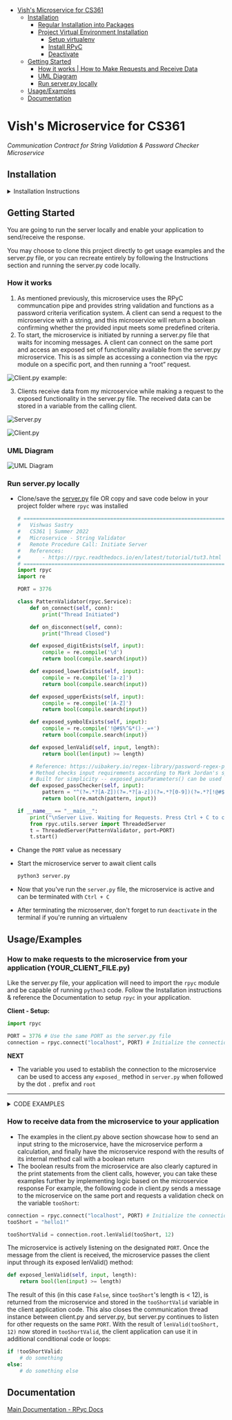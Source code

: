 - [Vish's Microservice for CS361](#vish-s-microservice-for-cs361)
  * [Installation](#installation)
    + [Regular Installation into Packages](#regular-installation-into-packages)
    + [Project Virtual Environment Installation](#project-virtual-environment-installation)
      - [Setup virtualenv](#setup-virtualenv)
      - [Install RPyC](#install-rpyc)
      - [Deactivate](#deactivate)
  * [Getting Started](#getting-started)
    + [How it works | How to Make Requests and Receive Data](#how-it-works)
    + [UML Diagram](#uml-diagram)
    + [Run server.py locally](#run-serverpy-locally)
  * [Usage/Examples](#usage-examples)
  * [Documentation](#documentation)




# Vish's Microservice for CS361

*Communication Contract for String Validation & Password Checker Microservice*

## Installation

<details><summary>Installation Instructions</summary>

This section provides instruction on how to install the [RPyC module](https://pypi.org/project/rpyc/) necessary to setup the remote procedure calls of this microservice.

Note:
- Python 3+ is required to run the microservice server
- I mentioned `pip3` as the package manager command specifically, but you can use `pip` if `pip` has already been aliased with `pip3`.

### Regular Installation into Packages

```bash
pip3 install rpyc
```

### Project Virtual Environment Installation

#### Setup virtualenv
- If your system does not have virtualenv, then install with:

    ```bash
    pip3 install virtualenv
    ```
- Change directory in bash with
    ```bash
    cd project-folder-name
    ```
- Initialize virtualenv with:
    ```bash
    virtual venv
    ```
- Activate virtualenv:
    ```bash
    source venv/bin/activate
    ```
#### Install RPyC
Once you've activated the virtual environment, install the rpyc module with:
```bash
pip3 install rpyc
```

#### Deactivate
You can close the virtual environment in bash with:
```bash
deactivate
```

</details>

## Getting Started

You are going to run the server locally and enable your application to send/receive the response.

You may choose to clone this project directly to get usage examples and the server.py file, or you can recreate entirely by following the Instructions section and running the server.py code locally.

### How it works
1. As mentioned previously, this microservice uses the RPyC communcation pipe and provides string validation and functions as a password criteria verification system. A client can send a request to the microservice with a string, and this microservice will return a boolean confirming whether the provided input meets some predefined criteria.
2. To start, the microservice is initiated by running a server.py file that waits for incoming messages. A client can connect on the same port and access an exposed set of functionality available from the server.py microservice. This is as simple as accessing a connection via the rpyc module on a specific port, and then running a “root” request.

![Client.py example:](client_calls.png)

3. Clients receive data from my microservice while making a request to the exposed functionality in the server.py file. The received data can be stored in a variable from the calling client.

![Server.py](server_exposed.png)


![Client.py](client_server_response.png)

### UML Diagram

![UML Diagram](Microservice_UML.png)

### Run server.py locally
- Clone/save the [server.py](server.py) file OR copy and save code below in your project folder where `rpyc` was installed

    ```python
    # =================================================================
    #   Vishwas Sastry
    #   CS361 | Summer 2022
    #   Microservice - String Validator
    #   Remote Procedure Call: Initiate Server
    #   References:
    #       - https://rpyc.readthedocs.io/en/latest/tutorial/tut3.html
    # =================================================================
    import rpyc
    import re

    PORT = 3776

    class PatternValidator(rpyc.Service):
        def on_connect(self, conn):
            print("Thread Initiated")

        def on_disconnect(self, conn):
            print("Thread Closed")

        def exposed_digitExists(self, input):
            compile = re.compile('\d')
            return bool(compile.search(input))

        def exposed_lowerExists(self, input):
            compile = re.compile('[a-z]')
            return bool(compile.search(input))

        def exposed_upperExists(self, input):
            compile = re.compile('[A-Z]')
            return bool(compile.search(input))

        def exposed_symbolExists(self, input):
            compile = re.compile('!@#$%^&*()-_=+')
            return bool(compile.search(input))

        def exposed_lenValid(self, input, length):
            return bool(len(input) >= length)

        # Reference: https://uibakery.io/regex-library/password-regex-python
        # Method checks input requirements according to Mark Jordan's specific password requirements
        # Built for simplicity -- exposed_passParameters() can be used for variable requirements
        def exposed_passChecker(self, input):
            pattern = "^(?=.*?[A-Z])(?=.*?[a-z])(?=.*?[0-9])(?=.*?[!@#$%^&*()-_=+]).{12,}$"
            return bool(re.match(pattern, input))

    if __name__ == "__main__":
        print("\nServer Live. Waiting for Requests. Press Ctrl + C to cancel")
        from rpyc.utils.server import ThreadedServer
        t = ThreadedServer(PatternValidator, port=PORT)
        t.start()

    ```

- Change the `PORT` value as necessary

- Start the microservice server to await client calls

    ```bash
    python3 server.py
    ```
- Now that you've run the `server.py` file, the microservice is active and can be terminated with `Ctrl + C`
- After terminating the microserver, don't forget to run `deactivate` in the terminal if you're running an virtualenv

## Usage/Examples

### How to make requests to the microservice from your application (YOUR_CLIENT_FILE.py)
Like the server.py file, your application will need to import the `rpyc` module and be capable of running `python3` code. Follow the Installation instructions & reference the Documentation to setup `rpyc` in your application.

**Client - Setup:**
```python
import rpyc

PORT = 3776 # Use the same PORT as the server.py file
connection = rpyc.connect("localhost", PORT) # Initialize the connection
```
**NEXT**
- The variable you used to establish the connection to the microservice can be used to access any `exposed_` method in `server.py` when followed by the dot `.` prefix and `root`
____

<details><summary>CODE EXAMPLES</summary><blockquote>
  <details><summary>Client - Server Examples</summary><blockquote>


#### Example 1A: Print boolean of whether string input contains digits
```python
noDigits = "HelloWorld!!!"
print("noDigits", connection.root.digitExists(noDigits)) # print False | no digits in string
```
#### Example 1B: Print boolean of whether string input contains digits
```python
noLower = "HELLOWORLD123!"
print("HasDigits", connection.root.digitExists(noLower)) # print True | string has digits
```
#### Example 2A: Print boolean of whether string input
```python
noLower = "HELLOWORLD123!"
print("noLower", connection.root.lowerExists(noLower)) # print False | no lowercase in string
```
#### Example 2B: Print boolean of whether string input
```python
noUpper = "helloworld123_"
print("HasLower", connection.root.lowerExists(noUpper)) # print True | string has lowercase
```

#### Example 3A: Print boolean of whether string input
```python
noUpper = "helloworld123_"
print("noUpper", connection.root.upperExists(noUpper)) # print False | no uppercase in string
```
#### Example 3B: Print boolean of whether string input
```python
noLower = "HELLOWORLD123!"
print("HasUpper", connection.root.upperExists(noLower)) # print True | string has uppercase
```

#### Example 4A: Print boolean of whether string input
```python
tooShort = "hello1!"
print("tooShort", connection.root.lenValid(tooShort, 12)) # print False | string not >= 12
```
#### Example 4B: Print boolean of whether string input
```python
noDigits = "HelloWorld!!!"
print("CorrectLength", connection.root.lenValid(noDigits, 12)) # print True | string >= 12
```

#### Example 5: passChecker(): returns True if input's length >= 12, has digits, has lowercase, has uppercase, has symbol from 0-9 number key row
```python
correct = "HelloWorld123!@#"
print("correct", connection.root.passChecker(correct)) # print True
print("direct_correct", connection.root.passChecker("He11()W()r1d")) # print True
```

  </blockquote></details>
</blockquote></details>

### How to receive data from the microservice to your application
- The examples in the client.py above section showcase how to send an input string to the microservice, have the microservice perform a calculation, and finally have the microservice respond with the results of its internal method call with a boolean return
- The boolean results from the microservice are also clearly captured in the print statements from the client calls, however, you can take these examples further by implementing logic based on the microservice response
For example, the following code in client.py sends a message to the microservice on the same port and requests a validation check on the variable `tooShort`:
```python
connection = rpyc.connect("localhost", PORT) # Initialize the connection
tooShort = "hello1!"

tooShortValid = connection.root.lenValid(tooShort, 12)
```
The microservice is actively listening on the designated `PORT`. Once the message from the client is received, the microservice passes the client input through its exposed lenValid() method:
```python
def exposed_lenValid(self, input, length):
    return bool(len(input) >= length)
```
The result of this (in this case `False`, since `tooShort`'s length is < 12), is returned from the microservice and stored in the `tooShortValid` variable in the client application code. This also closes the communication thread instance between client.py and server.py, but server.py continues to listen for other requests on the same `PORT`.
With the result of `lenValid(tooShort, 12)` now stored in `tooShortValid`, the client application can use it in additional conditional code or loops:
```python
if !tooShortValid:
    # do something
else:
    # do something else
```
## Documentation

[Main Documentation - RPyc Docs](https://rpyc.readthedocs.io/)
